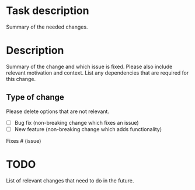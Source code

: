 # Task description

Summary of the needed changes.

# Description

Summary of the change and which issue is fixed. Please also include relevant motivation and context. List any dependencies that are required for this change.

## Type of change

Please delete options that are not relevant.

- [ ] Bug fix (non-breaking change which fixes an issue)
- [ ] New feature (non-breaking change which adds functionality)

Fixes # (issue)

# TODO

List of relevant changes that need to do in the future.
